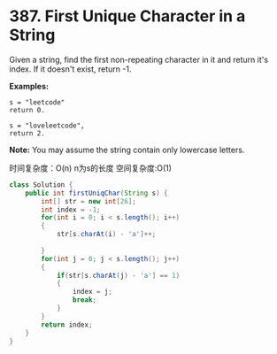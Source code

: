 # 387. First Unique Character in a String

Given a string, find the first non-repeating character in it and return it's index. If it doesn't exist, return -1.

**Examples:**

```text
s = "leetcode"
return 0.

s = "loveleetcode",
return 2.
```

**Note:** You may assume the string contain only lowercase letters.

时间复杂度：O\(n\) n为s的长度 空间复杂度:O\(1\)

```java
class Solution {
    public int firstUniqChar(String s) {
        int[] str = new int[26];
        int index = -1;
        for(int i = 0; i < s.length(); i++)
        {
            str[s.charAt(i) - 'a']++;
            
        }
        for(int j = 0; j < s.length(); j++)
        {
            if(str[s.charAt(j) - 'a'] == 1)
            {
                index = j;
                break;
            }
        }
        return index;
    }
}
```

